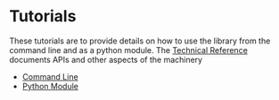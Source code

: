 # Tutorials

These tutorials are to provide details on how to use the library from the command line
and as a python module. The [Technical Reference](../../documentation/reference) documents
APIs and other aspects of the machinery

- [Command Line](cli.md)
- [Python Module](module.md)
